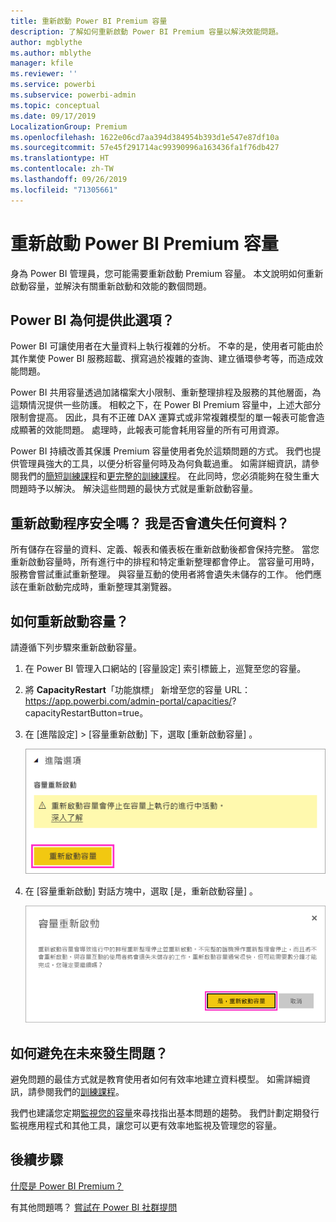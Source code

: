 ```yaml
---
title: 重新啟動 Power BI Premium 容量
description: 了解如何重新啟動 Power BI Premium 容量以解決效能問題。
author: mgblythe
ms.author: mblythe
manager: kfile
ms.reviewer: ''
ms.service: powerbi
ms.subservice: powerbi-admin
ms.topic: conceptual
ms.date: 09/17/2019
LocalizationGroup: Premium
ms.openlocfilehash: 1622e06cd7aa394d384954b393d1e547e87df10a
ms.sourcegitcommit: 57e45f291714ac99390996a163436fa1f76db427
ms.translationtype: HT
ms.contentlocale: zh-TW
ms.lasthandoff: 09/26/2019
ms.locfileid: "71305661"
---
```

# <a name="restart-a-power-bi-premium-capacity"></a>重新啟動 Power BI Premium 容量

身為 Power BI 管理員，您可能需要重新啟動 Premium 容量。 本文說明如何重新啟動容量，並解決有關重新啟動和效能的數個問題。

## <a name="why-does-power-bi-provide-this-option"></a>Power BI 為何提供此選項？

Power BI 可讓使用者在大量資料上執行複雜的分析。 不幸的是，使用者可能由於其作業使 Power BI 服務超載、撰寫過於複雜的查詢、建立循環參考等，而造成效能問題。

Power BI 共用容量透過加諸檔案大小限制、重新整理排程及服務的其他層面，為這類情況提供一些防護。 相較之下，在 Power BI Premium 容量中，上述大部分限制會提高。 因此，具有不正確 DAX 運算式或非常複雜模型的單一報表可能會造成顯著的效能問題。 處理時，此報表可能會耗用容量的所有可用資源。 

Power BI 持續改善其保護 Premium 容量使用者免於這類問題的方式。 我們也提供管理員強大的工具，以便分析容量何時及為何負載過重。 如需詳細資訊，請參閱我們的[簡短訓練課程](https://www.youtube.com/watch?v=UgsjMbhi_Bk&feature=youtu.be)和[更完整的訓練課程](https://www.microsoft.com/businessapplicationssummit/video/BAS2018-2174)。 在此同時，您必須能夠在發生重大問題時予以解決。 解決這些問題的最快方式就是重新啟動容量。

## <a name="is-the-restart-process-safe-will-i-lose-any-data"></a>重新啟動程序安全嗎？ 我是否會遺失任何資料？

所有儲存在容量的資料、定義、報表和儀表板在重新啟動後都會保持完整。 當您重新啟動容量時，所有進行中的排程和特定重新整理都會停止。 當容量可用時，服務會嘗試重試重新整理。 與容量互動的使用者將會遺失未儲存的工作。 他們應該在重新啟動完成時，重新整理其瀏覽器。

## <a name="how-do-i-restart-a-capacity"></a>如何重新啟動容量？

請遵循下列步驟來重新啟動容量。

1. 在 Power BI 管理入口網站的 [容量設定]  索引標籤上，巡覽至您的容量。 

1. 將 **CapacityRestart**「功能旗標」  新增至您的容量 URL： https://app.powerbi.com/admin-portal/capacities/<YourCapacityId>?capacityRestartButton=true。

1. 在 [進階設定]   > [容量重新啟動]  下，選取 [重新啟動容量]  。

    ![重新啟動容量](media/service-admin-premium-restart/restart-capacity.png)

1. 在 [容量重新啟動]  對話方塊中，選取 [是，重新啟動容量]  。

    ![確認重新啟動](media/service-admin-premium-restart/confirm-restart.png)

## <a name="how-can-i-prevent-issues-from-happening-in-the-future"></a>如何避免在未來發生問題？

避免問題的最佳方式就是教育使用者如何有效率地建立資料模型。 如需詳細資訊，請參閱我們的[訓練課程](https://www.microsoft.com/businessapplicationssummit/video/BAS2018-2170)。

我們也建議您定期[監視您的容量](service-admin-premium-monitor-capacity.md)來尋找指出基本問題的趨勢。 我們計劃定期發行監視應用程式和其他工具，讓您可以更有效率地監視及管理您的容量。

## <a name="next-steps"></a>後續步驟

[什麼是 Power BI Premium？](service-premium-what-is.md)

有其他問題嗎？ [嘗試在 Power BI 社群提問](http://community.powerbi.com/)
